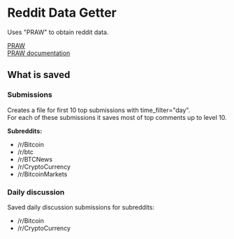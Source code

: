 # Reddit Data Getter

Uses "PRAW" to obtain reddit data.

[PRAW](https://github.com/praw-dev/praw)  
[PRAW documentation](http://praw.readthedocs.io/en/latest/index.html#)  


## What is saved

### Submissions

Creates a file for first 10 top submissions with time_filter="day".  
For each of these submissions it saves most of top comments up to level 10.

**Subreddits:**

* /r/Bitcoin
* /r/btc
* /r/BTCNews
* /r/CryptoCurrency
* /r/BitcoinMarkets

### Daily discussion

Saved daily discussion submissions for subreddits:

* /r/Bitcoin
* /r/CryptoCurrency